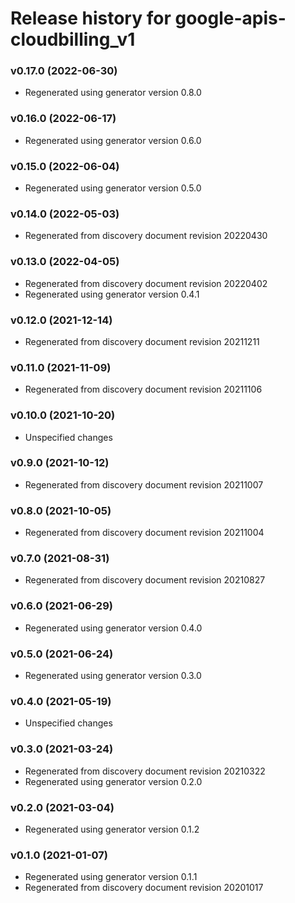 # Release history for google-apis-cloudbilling_v1

### v0.17.0 (2022-06-30)

* Regenerated using generator version 0.8.0

### v0.16.0 (2022-06-17)

* Regenerated using generator version 0.6.0

### v0.15.0 (2022-06-04)

* Regenerated using generator version 0.5.0

### v0.14.0 (2022-05-03)

* Regenerated from discovery document revision 20220430

### v0.13.0 (2022-04-05)

* Regenerated from discovery document revision 20220402
* Regenerated using generator version 0.4.1

### v0.12.0 (2021-12-14)

* Regenerated from discovery document revision 20211211

### v0.11.0 (2021-11-09)

* Regenerated from discovery document revision 20211106

### v0.10.0 (2021-10-20)

* Unspecified changes

### v0.9.0 (2021-10-12)

* Regenerated from discovery document revision 20211007

### v0.8.0 (2021-10-05)

* Regenerated from discovery document revision 20211004

### v0.7.0 (2021-08-31)

* Regenerated from discovery document revision 20210827

### v0.6.0 (2021-06-29)

* Regenerated using generator version 0.4.0

### v0.5.0 (2021-06-24)

* Regenerated using generator version 0.3.0

### v0.4.0 (2021-05-19)

* Unspecified changes

### v0.3.0 (2021-03-24)

* Regenerated from discovery document revision 20210322
* Regenerated using generator version 0.2.0

### v0.2.0 (2021-03-04)

* Regenerated using generator version 0.1.2

### v0.1.0 (2021-01-07)

* Regenerated using generator version 0.1.1
* Regenerated from discovery document revision 20201017


